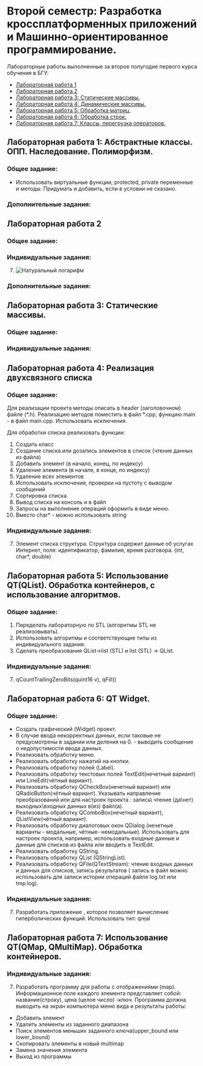 # Второй семестр: Разработка кроссплатформенных приложений и Машинно-ориентированное программирование.
Лабораторные работы выполненные за второе полугодие первого курса обучения в БГУ:
- [Лабораторная  работа 1](#лабораторная-работа-1)
- [Лабораторная  работа 2](#лабораторная-работа-2)
- [Лабораторная работа 3: Статические массивы.](#лабораторная-работа-3-статические-массивы)
- [Лабораторная работа 4: Динамические массивы.](#лабораторная-работа-4-динамические-массивы)
- [Лабораторная работа 5: Обработка матриц.](#лабораторная-работа-5-обработка-матриц)
- [Лабораторная работа 6: Обработка строк.](#лабораторная-работа-6-обработка-строк)
- [Лабораторная работа 7: Классы, перегрузка операторов.](#лабораторная-работа-7-классы-перегрузка-операторов)

## Лабораторная работа 1: Абстрактные классы. ОПП. Наследование. Полиморфизм.

### Общее задание:
- Использовать виртуальные функции; protected, private переменные и методы. Придумать и добавить, если в условии не сказано.

### Дополнительные задания:  


## Лабораторная работа 2

### Общее задание:


### Индивидуальные задания:
7. ![Натуральный логарифм](Laboratornaya%2002%20Korol%20Denis/Laboratornaya%2002-row.png)

### Дополнительные задания:


## Лабораторная работа 3: Статические массивы.

### Общее задание:


### Индивидуальные задания:


## Лабораторная работа 4: Реализация двухсвязного  списка

### Общее задание:
Для реализации проекта  методы описать в header (заголовочном) файле (*.h). Реализацию методов поместить в файл *.cpp, функцию main - в файл main.cpp. Использовать исключения.

Для обработки списка реализовать функции:
1. Создать класс
2. Создание списка или дозапись элементов в список (чтение данных из файла)
3. Добавить элемент (в начало, конец, по индексу)
4. Удаление  элемента (в начале, в конце, по индексу)
5. Удаление всех элементов
6. Использовать исключения, проверки на пустоту с выводом сообщений
7. Сортировка списка
8. Вывод списка на консоль и в файл
9. Запросы на выполнение операций оформить в виде меню.
10. Вместо char* -  можно использовать string

### Индивидуальные задания:
7. Элемент списка структура. Структура содержит данные об услугах Интернет, поля:  идентификатор, фамилия, время разговора. (int, char*, double)

## Лабораторная работа 5: Использование QT(QList). Обработка контейнеров, с использование алгоритмов.

### Общее задание:
1. Переделать  лабораторную по STL (алгоритмы  STL  не реализовывать). 
2. Использовать алгоритмы и соответствующие типы из индивидуального задания.
3. Сделать преобразования QList->list (STL) и list (STL) -> QList.

### Индивидуальные задания:
7. qCountTrailingZeroBits(quint16 v), qFill()

## Лабораторная работа 6: QT Widget.

### Общее задание:
- Создать графический (Widget) проект.
- В случае ввода некорректных данных, если таковые не предусмотрены в задании или деления на 0. - выводить сообщение о недопустимости ввода данных.
- Реализовать обработку меню.
- Реализовать обработку нажатий на кнопки.
- Реализовать обработку  полей (Label).
- Реализовать обработку текстовых полей TextEdit(нечетный вариант)  или LineEdit(чётный вариант).
- Реализовать обработку QСheckBox(нечетный вариант) или QRadioButton(чётный вариант). Указывать направление преобразований или для настроек проекта : запись\ чтение (да\нет) выходных\входных данных в(из) файл(а).
- Реализовать обработку QComboBox(нечетный вариант), QListView(чётный вариант).
- Реализовать обработку диалоговых окон QDialog (нечетные варианты - модальные, чётные- немодальные). Использовать для настроек проекта, например, использовать входные данные и данные для списков из файла или вводить в TextEdit.
- Реализовать обработку QString.
- Реализовать обработку QList (QStringList).
- Реализовать обработку QFile(QTextStream): чтение входных данных и данных для списков, запись результатов ( запись в файл  можно использовать для записи истории операций файле log.txt или  tmp.log).

### Индивидуальные задания:
7.   Разработать приложение ,  которое позволяет  вычисление  гиперболических  функций. Использовать тип: qreal

## Лабораторная работа 7: Использование QT(QMap, QMultiMap). Обработка контейнеров.
### Индивидуальные задания:
7. Разработать программу для работы с отображениями (map). Информационное поле каждого элемента представляет собой: название(строку), цена (целое  число) -ключ.  Программа должна выводить на экран компьютера меню вида и результаты работы:  
- Добавить  элемент
- Удалить элементы из заданного диапазона
- Поиск элементов меньших заданного ключа(upper_bound или lower_bound)
-  Скопировать элементы в новый multimap
- Замена значения элемента
- Выход из программы



